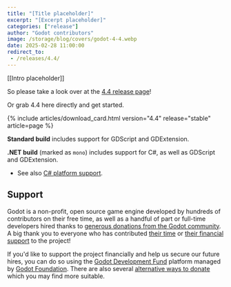 ```yaml
---
title: "[Title placeholder]"
excerpt: "[Excerpt placeholder]"
categories: ["release"]
author: "Godot contributors"
image: /storage/blog/covers/godot-4-4.webp
date: 2025-02-28 11:00:00
redirect_to:
 - /releases/4.4/
---
```


[[Intro placeholder]]

So please take a look over at the [4.4 release page](/releases/4.4/)!

Or grab 4.4 here directly and get started.

{% include articles/download_card.html version="4.4" release="stable" article=page %}

**Standard build** includes support for GDScript and GDExtension.

**.NET build** (marked as `mono`) includes support for C#, as well as GDScript and GDExtension.
- See also [C# platform support](https://docs.godotengine.org/en/latest/tutorials/scripting/c_sharp/index.html#c-platform-support).

## Support

Godot is a non-profit, open source game engine developed by hundreds of contributors on their free time, as well as a handful of part or full-time developers hired thanks to [generous donations from the Godot community](https://fund.godotengine.org/). A big thank you to everyone who has contributed [their time](https://github.com/godotengine/godot/blob/master/AUTHORS.md) or [their financial support](https://github.com/godotengine/godot/blob/master/DONORS.md) to the project!

If you'd like to support the project financially and help us secure our future hires, you can do so using the [Godot Development Fund](https://fund.godotengine.org/) platform managed by [Godot Foundation](https://godot.foundation/). There are also several [alternative ways to donate](/donate) which you may find more suitable.
